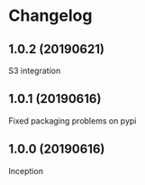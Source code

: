 # Changelog

## 1.0.2 (20190621)

S3 integration

## 1.0.1 (20190616)

Fixed packaging problems on pypi

## 1.0.0 (20190616)

Inception
